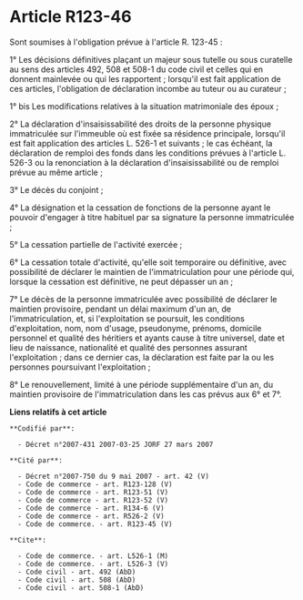 # Article R123-46

Sont soumises à l'obligation prévue à l'article R. 123-45 :

1° Les décisions définitives plaçant un majeur sous tutelle ou sous curatelle au sens des articles 492, 508 et 508-1 du code
civil et celles qui en donnent mainlevée ou qui les rapportent ; lorsqu'il est fait application de ces articles, l'obligation
de déclaration incombe au tuteur ou au curateur ;

1° bis Les modifications relatives à la situation matrimoniale des époux ;

2° La déclaration d'insaisissabilité des droits de la personne physique immatriculée sur l'immeuble où est fixée sa résidence
principale, lorsqu'il est fait application des articles L. 526-1 et suivants ; le cas échéant, la déclaration de remploi des
fonds dans les conditions prévues à l'article L. 526-3 ou la renonciation à la déclaration d'insaisissabilité ou de remploi
prévue au même article ;

3° Le décès du conjoint ;

4° La désignation et la cessation de fonctions de la personne ayant le pouvoir d'engager à titre habituel par sa signature la
personne immatriculée ;

5° La cessation partielle de l'activité exercée ;

6° La cessation totale d'activité, qu'elle soit temporaire ou définitive, avec possibilité de déclarer le maintien de
l'immatriculation pour une période qui, lorsque la cessation est définitive, ne peut dépasser un an ;

7° Le décès de la personne immatriculée avec possibilité de déclarer le maintien provisoire, pendant un délai maximum d'un
an, de l'immatriculation, et, si l'exploitation se poursuit, les conditions d'exploitation, nom, nom d'usage, pseudonyme,
prénoms, domicile personnel et qualité des héritiers et ayants cause à titre universel, date et lieu de naissance,
nationalité et qualité des personnes assurant l'exploitation ; dans ce dernier cas, la déclaration est faite par la ou les
personnes poursuivant l'exploitation ;

8° Le renouvellement, limité à une période supplémentaire d'un an, du maintien provisoire de l'immatriculation dans les cas
prévus aux 6° et 7°.

**Liens relatifs à cet article**

	**Codifié par**:

	  - Décret n°2007-431 2007-03-25 JORF 27 mars 2007

	**Cité par**:

	  - Décret n°2007-750 du 9 mai 2007 - art. 42 (V)
	  - Code de commerce - art. R123-128 (V)
	  - Code de commerce - art. R123-51 (V)
	  - Code de commerce - art. R123-52 (V)
	  - Code de commerce - art. R134-6 (V)
	  - Code de commerce - art. R526-2 (V)
	  - Code de commerce. - art. R123-45 (V)

	**Cite**:

	  - Code de commerce. - art. L526-1 (M)
	  - Code de commerce. - art. L526-3 (V)
	  - Code civil - art. 492 (AbD)
	  - Code civil - art. 508 (AbD)
	  - Code civil - art. 508-1 (AbD)
